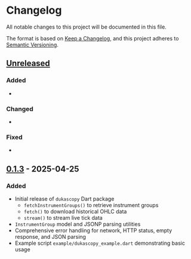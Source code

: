 # Changelog

All notable changes to this project will be documented in this file.

The format is based on [Keep a Changelog](https://keepachangelog.com/en/1.0.0/), and this project adheres to [Semantic Versioning](https://semver.org/spec/v2.0.0.html).

## [Unreleased]

### Added
- 

### Changed
- 

### Fixed
- 

## [0.1.3] - 2025-04-25

### Added
- Initial release of `dukascopy` Dart package  
  - `fetchInstrumentGroups()` to retrieve instrument groups  
  - `fetch()` to download historical OHLC data  
  - `stream()` to stream live tick data  
- `InstrumentGroup` model and JSONP parsing utilities  
- Comprehensive error handling for network, HTTP status, empty response, and JSON parsing  
- Example script `example/dukascopy_example.dart` demonstrating basic usage

[Unreleased]: https://pub.dev/packages/dukascopy/versions
[0.1.3]: https://pub.dev/packages/dukascopy/versions/0.1.3
